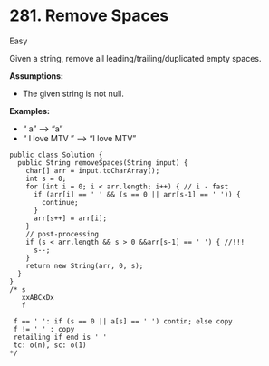 # 281. Remove Spaces

Easy

Given a string, remove all leading/trailing/duplicated empty spaces.

**Assumptions:**

* The given string is not null.

**Examples:**

* “  a” --&gt; “a”
* “   I     love MTV ” --&gt; “I love MTV”

```text
public class Solution {
  public String removeSpaces(String input) {
    char[] arr = input.toCharArray();
    int s = 0;
    for (int i = 0; i < arr.length; i++) { // i - fast
      if (arr[i] == ' ' && (s == 0 || arr[s-1] == ' ')) {
        continue;
      }
      arr[s++] = arr[i];
    }
    // post-processing
    if (s < arr.length && s > 0 &&arr[s-1] == ' ') { //!!!
      s--;
    }
    return new String(arr, 0, s);
  }
}
/* s
   xxABCxDx
   f

 f == ' ': if (s == 0 || a[s] == ' ') contin; else copy
 f != ' ' : copy
 retailing if end is ' '
 tc: o(n), sc: o(1)
*/

```

